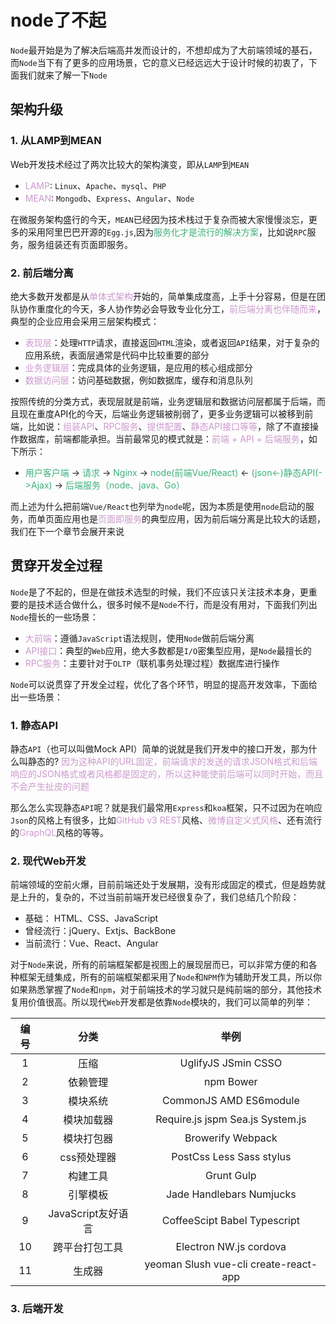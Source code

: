 # node了不起
`Node`最开始是为了解决后端高并发而设计的，不想却成为了大前端领域的基石，而`Node`当下有了更多的应用场景，它的意义已经远远大于设计时候的初衷了，下面我们就来了解一下`Node`

## 架构升级
### 1. 从LAMP到MEAN

Web开发技术经过了两次比较大的架构演变，即从`LAMP`到`MEAN`
+ <font color=#CC99CD>LAMP</font>: `Linux`、`Apache`、`mysql`、`PHP`
+ <font color=#CC99CD>MEAN</font>: `Mongodb`、`Express`、`Angular`、`Node`

在微服务架构盛行的今天，`MEAN`已经因为技术栈过于复杂而被大家慢慢淡忘，更多的采用阿里巴巴开源的`Egg.js`,因为<font color=#3eaf7c>服务化才是流行的解决方案</font>，比如说`RPC`服务，服务组装还有页面即服务。

### 2. 前后端分离

绝大多数开发都是从<font color=#CC99CD>单体式架构</font>开始的，简单集成度高，上手十分容易，但是在团队协作重度化的今天，多人协作势必会导致专业化分工，<font color=#CC99CD>前后端分离也伴随而来</font>，典型的企业应用会采用三层架构模式：
+ <font color=#CC99CD>表现层</font>：处理`HTTP`请求，直接返回`HTML`渲染，或者返回`API`结果，对于复杂的应用系统，表面层通常是代码中比较重要的部分
+ <font color=#CC99CD>业务逻辑层</font>：完成具体的业务逻辑，是应用的核心组成部分
+ <font color=#CC99CD>数据访问层</font>：访问基础数据，例如数据库，缓存和消息队列

按照传统的分类方式，表现层就是前端，业务逻辑层和数据访问层都属于后端，而且现在重度API化的今天，后端业务逻辑被削弱了，更多业务逻辑可以被移到前端，比如说：<font color=#CC99CD>组装API</font>、<font color=#CC99CD>RPC服务</font>、<font color=#CC99CD>提供配置</font>、<font color=#CC99CD>静态API接口等等</font>，除了不直接操作数据库，前端都能承担。当前最常见的模式就是：<font color=#CC99CD>前端 + API + 后端服务</font>，如下所示：
+ <font color=#3eaf7c>用户客户端</font> -> <font color=#3eaf7c>请求</font> -> <font color=#3eaf7c>Nginx</font> -> <font color=#3eaf7c>node(前端Vue/React)</font> <- <font color=#3eaf7c>(json<-)静态API(->Ajax)</font> -> <font color=#3eaf7c>后端服务（node、java、Go）</font>

而上述为什么把前端`Vue/React`也列举为`node`呢，因为本质是使用`node`启动的服务，而单页面应用也是<font color=#CC99CD>页面即服务</font>的典型应用，因为前后端分离是比较大的话题，我们在下一个章节会展开来说

## 贯穿开发全过程
`Node`是了不起的，但是在做技术选型的时候，我们不应该只关注技术本身，更重要的是技术适合做什么，很多时候不是`Node`不行，而是没有用对，下面我们列出`Node`擅长的一些场景：
+ <font color=#CC99CD>大前端</font>：遵循`JavaScript`语法规则，使用`Node`做前后端分离
+ <font color=#CC99CD>API接口</font>：典型的`Web`应用，绝大多数都是`I/O`密集型应用，是`Node`最擅长的
+ <font color=#CC99CD>RPC服务</font>：主要针对于`OLTP`（联机事务处理过程）数据库进行操作

`Node`可以说贯穿了开发全过程，优化了各个环节，明显的提高开发效率，下面给出一些场景：

### 1. 静态API
静态`API`（也可以叫做Mock API）简单的说就是我们开发中的接口开发，那为什么叫静态的? <font color=#CC99CD>因为这种API的URL固定，前端请求的发送的请求JSON格式和后端响应的JSON格式或者风格都是固定的，所以这种能使前后端可以同时开始，而且不会产生扯皮的问题</font>

那么怎么实现静态`API`呢？就是我们最常用`Express`和`koa`框架，只不过因为在响应`Json`的风格上有很多，比如<font color=#CC99CD>GitHub v3 REST</font>风格、<font color=#CC99CD>微博自定义式风格</font>、还有流行的<font color=#CC99CD>GraphQL</font>风格的等等。

### 2. 现代Web开发
前端领域的空前火爆，目前前端还处于发展期，没有形成固定的模式，但是趋势就是上升的，复杂的，不过当前前端开发已经很复杂了，我们总结几个阶段：
+ 基础： HTML、CSS、JavaScript
+ 曾经流行：jQuery、Extjs、BackBone
+ 当前流行：Vue、React、Angular

对于`Node`来说，所有的前端框架都是视图上的展现层而已，可以非常方便的和各种框架无缝集成，所有的前端框架都采用了`Node`和`NPM`作为辅助开发工具，所以你如果熟悉掌握了`Node`和`npm`，对于前端技术的学习就只是纯前端的部分，其他技术复用价值很高。所以现代`Web`开发都是依靠`Node`模块的，我们可以简单的列举：

| 编号            | 分类          | 举例  |
| :-------------: |:-------------:| :-----:|
|1                | 压缩          | UglifyJS JSmin CSSO |
|2                | 依赖管理      | npm Bower |
|3                | 模块系统      | CommonJS AMD ES6module  |
|4                | 模块加载器    | Require.js jspm Sea.js System.js  |
|5                | 模块打包器    | Browerify Webpack |
|6                | css预处理器   | PostCss Less Sass stylus |
|7                | 构建工具      | Grunt Gulp |
|8                | 引擎模板      | Jade Handlebars Numjucks |
|9                | JavaScript友好语言  | CoffeeScipt Babel Typescript |
|10               | 跨平台打包工具| Electron NW.js cordova |
|11               | 生成器        | yeoman Slush vue-cli create-react-app |

### 3. 后端开发
